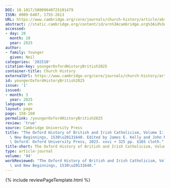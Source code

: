 ```yaml
---
DOI: 10.1017/S0009640725101479
ISSN: 0009-6407, 1755-2613
URL: https://www.cambridge.org/core/journals/church-history/article/abs/oxford-history-of-british-and-irish-catholicism-volume-i-endings-and-new-beginnings-15301640-edited-by-james-e-kelly-and-john-mccafferty-oxford-oxford-university-press-2023-xxvi-325-pp-165-cloth/14E3E00998993E4949083A6193B3C5BE?utm_source=SFMC&utm_medium=email&utm_content=Article&utm_campaign=New%20Cambridge%20Alert%20-%20Issues&WT.mc_id=New%20Cambridge%20Alert%20-%20Issues
abstract: //static.cambridge.org/content/id/urn%3Acambridge.org%3Aid%3Aarticle%3AS0009640725101479/resource/name/firstPage-pdf-S0009640725101479a.jpg
accessed:
- day: 28
  month: 10
  year: 2025
author:
- family: Younger
  given: Neil
categories: '202510'
citation-key: youngerOxfordHistoryBritish2025
container-title: Church History
externalUrl: https://www.cambridge.org/core/journals/church-history/article/abs/oxford-history-of-british-and-irish-catholicism-volume-i-endings-and-new-beginnings-15301640-edited-by-james-e-kelly-and-john-mccafferty-oxford-oxford-university-press-2023-xxvi-325-pp-165-cloth/14E3E00998993E4949083A6193B3C5BE?utm_source=SFMC&utm_medium=email&utm_content=Article&utm_campaign=New%20Cambridge%20Alert%20-%20Issues&WT.mc_id=New%20Cambridge%20Alert%20-%20Issues
id: youngerOxfordHistoryBritish2025
issue: '1'
issued:
- month: 3
  year: 2025
language: en
layout: page
page: 158-160
permalink: /youngerOxfordHistoryBritish2025
review: 'true'
source: Cambridge University Press
title: "The Oxford History of British and Irish Catholicism, Volume I: Endings and\
  \ New Beginnings, 1530\u20131640. Edited by James E. Kelly and John McCafferty.\
  \ Oxford: Oxford University Press, 2023. xxvi + 325 pp. $165 cloth."
title-short: The Oxford History of British and Irish Catholicism, Volume I
type: article-journal
volume: '94'
workReviewed: "The Oxford History of British and Irish Catholicism, Volume I Endings\
  \ and New Beginnings, 1530\u20131640."
---
```

{% include reviewPageTemplate.html %}
